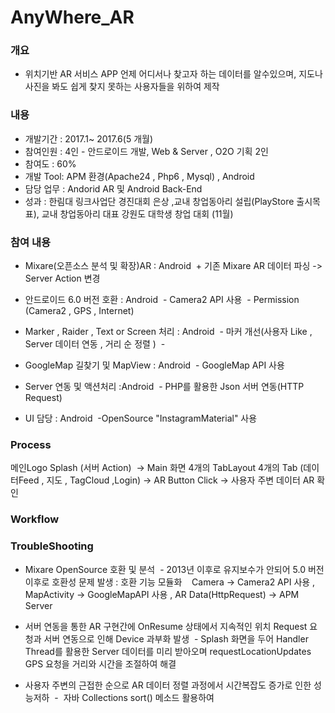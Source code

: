 # AnyWhere_AR

 ### 개요
 * 위치기반 AR 서비스 APP 언제 어디서나  찾고자 하는  데이터를  알수있으며, 지도나 사진을 봐도 쉽게 찾지 못하는 사용자들을 위하여 제작
 
 ### 내용
 * 개발기간 : 2017.1~ 2017.6(5 개월)
 * 참여인원 : 4인 - 안드로이드 개발, Web & Server , O2O 기획 2인 
 * 참여도 : 60% 
 * 개발 Tool: APM 환경(Apache24 , Php6 , Mysql) , Android 
 * 담당 업무 : Andorid AR 및 Android Back-End 
 * 성과 : 한림대 링크사업단 경진대회 은상 ,교내 창업동아리 설립(PlayStore 출시목표), 교내 창업동아리 대표 강원도 대학생 창업 대회 (11월)
 
 ### 참여 내용
 * Mixare(오픈소스 분석 및 확장)AR : Android 
  + 기존 Mixare AR 데이터 파싱 -> Server Action 변경   
  
 * 안드로이드 6.0 버전 호환 : Android
  - Camera2 API 사용
  - Permission (Camera2 , GPS , Internet)
 
 * Marker , Raider , Text or Screen 처리 : Android
  - 마커 개선(사용자 Like , Server 데이터 연동 , 거리 순 정렬 )
  - 
  
 * GoogleMap 길찾기 및 MapView : Android
  - GoogleMap API 사용
  
 * Server 연동 및 액션처리 :Android
  - PHP를 활용한 Json 서버 연동(HTTP Request) 
   
 * UI 담당 : Android
  -OpenSource "InstagramMaterial" 사용
  
  
 ### Process
 메인Logo Splash (서버 Action)  -> Main 화면 4개의 TabLayout 4개의 Tab (데이터Feed , 지도 , TagCloud ,Login)
 -> AR Button Click -> 사용자 주변 데이터 AR 확인

 ### Workflow 
 
 ### TroubleShooting
 
 * Mixare OpenSource 호환 및 분석
  - 2013년 이후로 유지보수가 안되어 5.0 버전 이후로 호환성 문제 발생 : 호환 기능 모듈화
    Camera -> Camera2 API 사용  , MapActivity -> GoogleMapAPI 사용 , AR Data(HttpRequest) -> APM Server
 
 * 서버 연동을 통한 AR 구현간에 OnResume 상태에서 지속적인 위치 Request 요청과 서버 연동으로 인해 Device 과부화 발생
  - Splash 화면을 두어 Handler Thread를 활용한 Server 데이터를 미리 받아오며 requestLocationUpdates GPS 요청을 거리와 시간을 조절하여 해결
 
 * 사용자 주변의 근접한 순으로  AR 데이터 정렬  과정에서  시간복잡도 증가로 인한 성능저하 
  -  자바 Collections sort() 메소드 활용하여 
 
    
 
 
